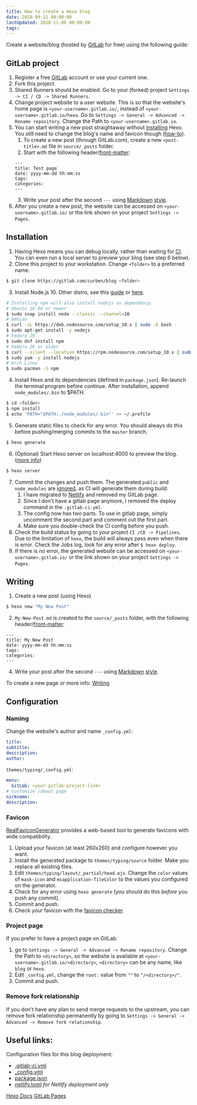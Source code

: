 ```yaml
---
title: How to create a Hexo blog
date: 2018-09-21 00:00:00
lastUpdated: 2018-11-06 00:00:00
tags:
---
```

Create a website/blog (hosted by [GitLab](https://about.gitlab.com/features/pages/) for free) using the following guide:
<!-- more -->
## GitLab project
1. Register a free [GitLab](https://gitlab.com/users/sign_in#register-pane) account or use your current one.
2. Fork this project.
3. Shared Runners should be enabled. Go to your (forked) project `Settings -> CI / CD -> Shared Runners`.
4. Change project website to a user website. This is so that the website's home page is `<your-username>.gitlab.io/`, instead of `<your-username>.gitlab.io/hexo`.
    Go to `Settings -> General -> Advanced -> Rename repository`. Change the Path to `<your-username>.gitlab.io`.
5. You can start writing a new post straightaway without [installing](#installation) Hexo. You still need to change the blog's name and favicon though ([how-to](#naming)).
	1. To create a new post (through GitLab.com), create a new `<post-title>.md` file in `source/_posts` folder.
	2. Start with the following header/[front-matter](https://hexo.io/docs/front-matter):
	```
	---
	title: Test page
	date: yyyy-mm-dd hh:mm:ss
	tags:
	categories:
	---
	```
	3. Write your post after the second `---` using [Markdown](https://about.gitlab.com/handbook/product/technical-writing/markdown-guide/) [style](https://docs.gitlab.com/ee/user/markdown.html).
6. After you create a new post, the website can be accessed on `<your-username>.gitlab.io/` or the link shown on your project `Settings -> Pages`.

## Installation
1. Having Hexo means you can debug locally, rather than waiting for [CI](https://docs.gitlab.com/ee/ci/). You can even run a local server to preview your blog (see step 6 below).
2. Clone this project to your workstation. Change `<folder>` to a preferred name.
```bash
$ git clone https://gitlab.com/curben/blog <folder>
```
3. Install Node.js 10. Other distro, see this [guide](https://nodejs.org/en/download/package-manager/) or [here](https://github.com/nodesource/distributions).
```bash
# Installing npm will also install nodejs as dependency.
# Ubuntu 16.04 or newer
$ sudo snap install node --classic --channel=10
# Debian
$ curl -sL https://deb.nodesource.com/setup_10.x | sudo -E bash -
$ sudo apt-get install -y nodejs
# Fedora 29
$ sudo dnf install npm
# Fedora 28 or older
$ curl --silent --location https://rpm.nodesource.com/setup_10.x | sudo bash -
$ sudo yum -y install nodejs
# Arch Linux
$ sudo pacman -S npm
```
4. Install Hexo and its dependencies (defined in `package.json`). Re-launch the terminal program before continue. After installation, append `node_modules/.bin` to $PATH.
```bash
$ cd <folder>
$ npm install
$ echo 'PATH="$PATH:./node_modules/.bin"' >> ~/.profile
```
5. Generate static files to check for any error. You should always do this before pushing/merging commits to the `master` branch.
```bash
$ hexo generate
```
6. (Optional) Start Hexo server on localhost:4000 to preview the blog. ([more info](https://hexo.io/docs/server))
```bash
$ hexo server
```
7. Commit the changes and push them. The generated `public` and `node_modules` are [ignored](https://gitlab.com/curben/blog/blob/master/.gitignore), as CI will generate them during build.
	1. I have migrated to [Netlify](https://www.netlify.com/) and removed my GitLab page.
	2. Since I don't have a gitlab page anymore, I removed the deploy command in the `.gitlab-ci.yml`.
	3. The config now has two parts. To use in gitlab page, simply uncomment the second part and comment out the first part.
	4. Make sure you double-check the CI config before you push.
8. Check the build status by going to your project `CI /CD -> Pipelines`. Due to the limitation of `hexo`, the build will always pass even when there is error. Check the Jobs log, look for any error after `$ hexo deploy`. 
9.  If there is no error, the generated website can be accessed on `<your-username>.gitlab.io/` or the link shown on your project `Settings -> Pages`.

## Writing
1. Create a new post (using Hexo)
``` bash
$ hexo new "My New Post"
```
2. `My-New-Post.md` is created to the `source/_posts` folder, with the following header/[front-matter](https://hexo.io/docs/front-matter):
```
---
title: My New Post
date: yyyy-mm-dd hh:mm:ss
tags:
categories:
---
```
4. Write your post after the second `---` using [Markdown](https://about.gitlab.com/handbook/product/technical-writing/markdown-guide/) [style](https://docs.gitlab.com/ee/user/markdown.html).

To create a new page or more info: [Writing](https://hexo.io/docs/writing.html)

## Configuration
### Naming
Change the website's author and name
`_config.yml`:
```yml
title:
subtitle:
description:
author:
```
`themes/typing/_config.yml`:
```yml
menu:
  GitLab: <your-gitlab-project-link>
# Customize /about page
nickname: 
description: 
```

### Favicon
[RealFaviconGenerator](https://realfavicongenerator.net/) provides a web-based tool to generate favicons with wide compatibility.
1. Upload your favicon (at least 260x260) and configure however you want.
1. Install the generated package to `themes/typing/source` folder. Make you replace all existing files.
1. Edit `themes/typing/layout/_partial/head.ejs`. Change the `color` values of `mask-icon` and `msapplication-TileColor` to the values you configured on the generator.
1. Check for any error using `hexo generate` (you should do this *before* you push any commit).
1. Commit and push.
1. Check your favicon with the [favicon checker](https://realfavicongenerator.net/favicon_checker).

### Project page
If you prefer to have a project page on GitLab:
1. go to `Settings -> General -> Advanced -> Rename repository`. Change the Path to `<directory>`, so the website is available at `<your-username>.gitlab.io/<directory>`, `<directory>` can be any name, like `blog` or `hexo`.
1. Edit `_config.yml`, change the `root:` value from `""` to `"/<directory>/"`.
1. Commit and push.

### Remove fork relationship
If you don't have any plan to send merge requests to the upstream, you can remove fork relationship permanently by going to `Settings -> General -> Advanced -> Remove fork relationship`. 

## Useful links:
Configuration files for this blog deployment:
- [.gitlab-ci.yml](https://gitlab.com/curben/blog/blob/master/.gitlab-ci.yml)
- [_config.yml](https://gitlab.com/curben/blog/blob/master/_config.yml)
- [package.json](https://gitlab.com/curben/blog/blob/master/package.json)
- [netlify.toml](https://gitlab.com/curben/blog/blob/master/netlify.toml) *for Netlify deployment only*

[Hexo Docs](https://hexo.io/docs/)
[GitLab Pages](https://docs.gitlab.com/ee/user/project/pages/index.html)
